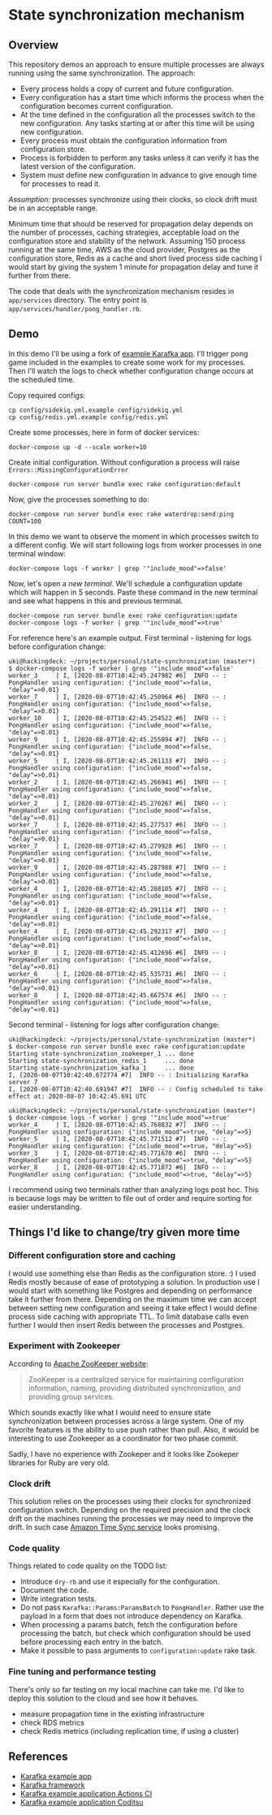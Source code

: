 # State synchronization mechanism

## Overview

This repository demos an approach to ensure multiple processes are always running using the same synchronization. The approach:

* Every process holds a copy of current and future configuration. 
* Every configuration has a start time which informs the process when the configuration becomes current configuration.
* At the time defined in the configuration all the processes switch to the new configuration. Any tasks starting at or after this time will be using new configuration.
* Every process must obtain the configuration information from configuration store. 
* Process is forbidden to perform any tasks unless it can verify it has the latest version of the configuration.
* System must define new configuration in advance to give enough time for processes to read it.

*Assumption:* processes synchronize using their clocks, so clock drift must be in an acceptable range.

Minimum time that should be reserved for propagation delay depends on the number of processes, caching strategies, acceptable 
load on the configuration store and stability of the network. Assuming 150 process running at the same time, AWS as the
cloud provider, Postgres as the configuration store, Redis as a cache and short lived process side caching I would start
by giving the system 1 minute for propagation delay and tune it further from there.

The code that deals with the synchronization mechanism resides in `app/services` directory. The entry point is
`app/services/handler/pong_handler.rb`.    

## Demo

In this demo I'll be using a fork of [example Karafka app](https://github.com/karafka/example-app). I'll trigger 
pong game included in the examples to create some work for my processes. Then I'll watch the logs to check
whether configuration change occurs at the scheduled time.

Copy required configs:
```
cp config/sidekiq.yml.example config/sidekiq.yml
cp config/redis.yml.example config/redis.yml
```

Create some processes, here in form of docker services:
```
docker-compose up -d --scale worker=10
```

Create initial configuration. Without configuration a process will raise `Errors::MissingConfigurationError`
```
docker-compose run server bundle exec rake configuration:default
```

Now, give the processes something to do:
```
docker-compose run server bundle exec rake waterdrop:send:ping COUNT=100
```

In this demo we want to observe the moment in which processes switch to a different config. We will start following
logs from worker processes in one terminal window:

```
docker-compose logs -f worker | grep '"include_mood"=>false'
```

Now, let's open a *new terminal*. We'll schedule a configuration update which will happen in 5 seconds. Paste these
command in the new terminal and see what happens in this and previous terminal.    

```
docker-compose run server bundle exec rake configuration:update
docker-compose logs -f worker | grep '"include_mood"=>true'
```

For reference here's an example output. First terminal - listening for logs before configuration change:

```
uki@hackingdeck: ~/projects/personal/state-synchronization (master*) 
$ docker-compose logs -f worker | grep '"include_mood"=>false'
worker_3     | I, [2020-08-07T10:42:45.247982 #6]  INFO -- : PongHandler using configuration: {"include_mood"=>false, "delay"=>0.01}
worker_7     | I, [2020-08-07T10:42:45.250964 #6]  INFO -- : PongHandler using configuration: {"include_mood"=>false, "delay"=>0.01}
worker_10    | I, [2020-08-07T10:42:45.254522 #6]  INFO -- : PongHandler using configuration: {"include_mood"=>false, "delay"=>0.01}
worker_9     | I, [2020-08-07T10:42:45.255894 #7]  INFO -- : PongHandler using configuration: {"include_mood"=>false, "delay"=>0.01}
worker_5     | I, [2020-08-07T10:42:45.261133 #7]  INFO -- : PongHandler using configuration: {"include_mood"=>false, "delay"=>0.01}
worker_2     | I, [2020-08-07T10:42:45.266941 #6]  INFO -- : PongHandler using configuration: {"include_mood"=>false, "delay"=>0.01}
worker_2     | I, [2020-08-07T10:42:45.270267 #6]  INFO -- : PongHandler using configuration: {"include_mood"=>false, "delay"=>0.01}
worker_7     | I, [2020-08-07T10:42:45.277537 #6]  INFO -- : PongHandler using configuration: {"include_mood"=>false, "delay"=>0.01}
worker_7     | I, [2020-08-07T10:42:45.279928 #6]  INFO -- : PongHandler using configuration: {"include_mood"=>false, "delay"=>0.01}
worker_9     | I, [2020-08-07T10:42:45.287988 #7]  INFO -- : PongHandler using configuration: {"include_mood"=>false, "delay"=>0.01}
worker_4     | I, [2020-08-07T10:42:45.288105 #7]  INFO -- : PongHandler using configuration: {"include_mood"=>false, "delay"=>0.01}
worker_4     | I, [2020-08-07T10:42:45.291114 #7]  INFO -- : PongHandler using configuration: {"include_mood"=>false, "delay"=>0.01}
worker_4     | I, [2020-08-07T10:42:45.292317 #7]  INFO -- : PongHandler using configuration: {"include_mood"=>false, "delay"=>0.01}
worker_8     | I, [2020-08-07T10:42:45.412696 #6]  INFO -- : PongHandler using configuration: {"include_mood"=>false, "delay"=>0.01}
worker_6     | I, [2020-08-07T10:42:45.535731 #6]  INFO -- : PongHandler using configuration: {"include_mood"=>false, "delay"=>0.01}
worker_8     | I, [2020-08-07T10:42:45.667574 #6]  INFO -- : PongHandler using configuration: {"include_mood"=>false, "delay"=>0.01}
```

Second terminal - listening for logs after configuration change: 

```
uki@hackingdeck: ~/projects/personal/state-synchronization (master*) 
$ docker-compose run server bundle exec rake configuration:update
Starting state-synchronization_zookeeper_1 ... done
Starting state-synchronization_redis_1     ... done
Starting state-synchronization_kafka_1     ... done
I, [2020-08-07T10:42:40.672774 #7]  INFO -- : Initializing Karafka server 7
I, [2020-08-07T10:42:40.691947 #7]  INFO -- : Config scheduled to take effect at: 2020-08-07 10:42:45.691 UTC

uki@hackingdeck: ~/projects/personal/state-synchronization (master*) 
$ docker-compose logs -f worker | grep '"include_mood"=>true'
worker_4     | I, [2020-08-07T10:42:45.768832 #7]  INFO -- : PongHandler using configuration: {"include_mood"=>true, "delay"=>5}
worker_5     | I, [2020-08-07T10:42:45.771512 #7]  INFO -- : PongHandler using configuration: {"include_mood"=>true, "delay"=>5}
worker_3     | I, [2020-08-07T10:42:45.771670 #6]  INFO -- : PongHandler using configuration: {"include_mood"=>true, "delay"=>5}
worker_8     | I, [2020-08-07T10:42:45.771872 #6]  INFO -- : PongHandler using configuration: {"include_mood"=>true, "delay"=>5}
```

I recommend using two terminals rather than analyzing logs post hoc. This is because logs may be written to file out of 
order and require sorting for easier understanding. 

## Things I'd like to change/try given more time

### Different configuration store and caching 
I would use something else than Redis as the configuration store. :) I used Redis mostly because of ease of prototyping a 
solution. In production use I would start with something like Postgres and depending on performance take it further from 
there. Depending on the maximum time we can accept between setting new configuration and seeing it take effect I would 
define process side caching with appropriate TTL. To limit database calls even further I would then insert Redis 
between the processes and Postgres. 

### Experiment with Zookeeper

According to [Apache ZooKeeper website](https://zookeeper.apache.org):

> ZooKeeper is a centralized service for maintaining configuration information, naming, providing distributed synchronization, and providing group services. 

Which sounds exactly like what I would need to ensure state synchronization between processes across a large system. 
One of my favorite features is the ability to use push rather than pull. Also, it would be interesting to use Zookeeper 
as a coordinator for two phase commit.

Sadly, I have no experience with Zookeper and it looks like Zookeper libraries for Ruby are very old.

### Clock drift  

This solution relies on the processes using their clocks for synchronized configuration switch. Depending on the required
precision and the clock drift on the machines running the processes we may need to improve the drift. In such case
 [Amazon Time Sync service](https://aws.amazon.com/blogs/aws/keeping-time-with-amazon-time-sync-service/) looks promising. 

### Code quality 

Things related to code quality on the TODO list:
- Introduce `dry-rb` and use it especially for the configuration.
- Document the code. 
- Write integration tests.
- Do not pass `Karafka::Params:ParamsBatch` to `PongHandler`. Rather use the payload in a form that does not introduce 
dependency on Karafka.
- When processing a params batch, fetch the configuration before processing the batch, but check which configuration
should be used before processing each entry in the batch.
- Make it possible to pass arguments to `configuration:update` rake task.

### Fine tuning and performance testing

There's only so far testing on my local machine can take me. I'd like to deploy this solution to the cloud and see how
it behaves. 
- measure propagation time in the existing infrastructure
- check RDS metrics
- check Redis metrics (including replication time, if using a cluster)  

## References

* [Karafka example app](https://github.com/karafka/example-app)
* [Karafka framework](https://github.com/karafka/karafka)
* [Karafka example application Actions CI](https://github.com/karafka/example-app/actions?query=workflow%3Aci)
* [Karafka example application Coditsu](https://app.coditsu.io/karafka/repositories/example-app)

